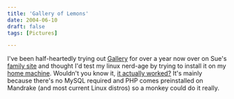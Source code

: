 ```yaml
---
title: 'Gallery of Lemons'
date: 2004-06-10
draft: false
tags: [Pictures]

---
```


I've been half-heartedly trying out [Gallery](http://gallery.sourceforge.net/) for over a year now over on Sue's [family site](http://www.oatways.com) and thought I'd test my linux nerd-age by trying to install it on my [home machine](http://chrisenns.isa-geek.com). Wouldn't you know it, [it actually worked?](http://chrisenns.isa-geek.com/gallery/) It's mainly because there's no MySQL required and PHP comes preinstalled on Mandrake (and most current Linux distros) so a monkey could do it really.